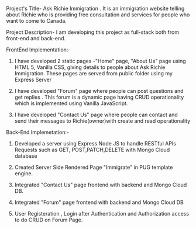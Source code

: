 Project's Title- Ask Richie Immigration . It is an immigration website telling about Richie who is providing free consultation and services for people who want to come to Canada.

Project Description- I am developing this project as full-stack both from front-end and back-end.

FrontEnd Implementation:-
1) I have developed 2 static pages -"Home" page, "About Us" page using HTML 5, Vanilla CSS, giving details to people  about Ask Richie Immigration. These pages are served from public folder using my Express Server 

2) I have  developed "Forum" page where people can post questions and get replies . This forum is a dynamic page having CRUD operationality which is implemented using Vanilla JavaScript.

3) I have developed "Contact Us" page where people can contact and send their messages to Richie(owner)with create and read operationality

Back-End Implemetation:-

1) Developed a server using Express Node JS to handle RESTful APIs Requests such as GET, POST,PATCH,DELETE with Mongo Cloud database

2) Created Server Side Rendered Page "Immigrate" in PUG template engine.

3) Integrated "Contact Us" page frontend with backend and Mongo Cloud DB.

4) Integrated "Forum" page frontend with backend and Mongo Cloud DB 

5) User Registeration , Login after Authentication and Authorization access to do CRUD on Forum Page.







